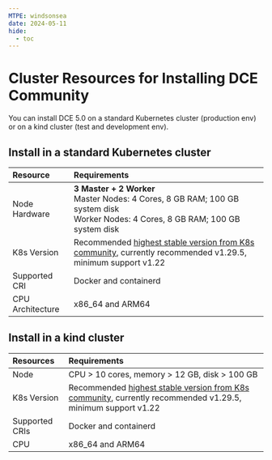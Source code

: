 ```yaml
---
MTPE: windsonsea
date: 2024-05-11
hide:
  - toc
---
```


# Cluster Resources for Installing DCE Community

You can install DCE 5.0 on a standard Kubernetes cluster (production env) or on a kind cluster (test and development env).

## Install in a standard Kubernetes cluster

| Resource | Requirements |
| :------- | :----------- |
| Node Hardware | **3 Master + 2 Worker** <br />Master Nodes: 4 Cores, 8 GB RAM; 100 GB system disk <br />Worker Nodes: 4 Cores, 8 GB RAM; 100 GB system disk |
| K8s Version | Recommended [highest stable version from K8s community](https://kubernetes.io/releases/), currently recommended v1.29.5, minimum support v1.22 |
| Supported CRI | Docker and containerd |
| CPU Architecture | x86_64 and ARM64 |

## Install in a kind cluster

| Resources  | Requirements |
| :--------- | :---------- |
| Node | CPU > 10 cores, memory > 12 GB, disk > 100 GB |
| K8s Version | Recommended [highest stable version from K8s community](https://kubernetes.io/releases/), currently recommended v1.29.5, minimum support v1.22 |
| Supported CRIs | Docker and containerd |
| CPU | x86_64 and ARM64 |
